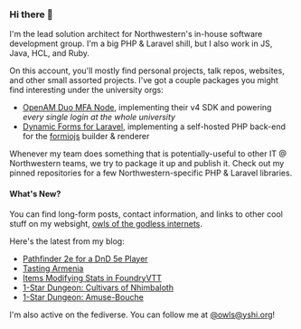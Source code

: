 ### Hi there 👋
I'm the lead solution architect for Northwestern's in-house software development group. I'm a big PHP & Laravel shill, but I also work in JS, Java, HCL, and Ruby.

On this account, you'll mostly find personal projects, talk repos, websites, and other small assorted projects. I've got a couple packages you might find interesting under the university orgs:

- [OpenAM Duo MFA Node](https://github.com/NUIT-ISO/duo-universal-prompt-auth-node), implementing their v4 SDK and powering *every single login at the whole university*
- [Dynamic Forms for Laravel](https://github.com/NIT-Administrative-Systems/dynamic-forms), implementing a self-hosted PHP back-end for the [formiojs](https://github.com/formio/formio.js/) builder & renderer

Whenever my team does something that is potentially-useful to other IT @ Northwestern teams, we try to package it up and publish it. Check out my pinned repositories for a few Northwestern-specific PHP & Laravel libraries.

#### What's New?
You can find long-form posts, contact information, and links to other cool stuff on my websight, [owls of the godless internets](https://godless-internets.org).

Here's the latest from my blog:

<!-- BLOG-POST-LIST:START -->
- [Pathfinder 2e for a DnD 5e Player](https://godless-internets.org/2025/08/25/pathfinder-2e-for-a-dnd-5e-player)
- [Tasting Armenia](https://godless-internets.org/2025/08/24/tasting-armenia)
- [Items Modifying Stats in FoundryVTT](https://godless-internets.org/2025/08/23/items-modifying-stats-in-foundryvtt)
- [1-Star Dungeon: Cultivars of Nhimbaloth](https://godless-internets.org/2025/08/22/1-star-dungeon-cultivars-of-nhimbaloth)
- [1-Star Dungeon: Amuse-Bouche](https://godless-internets.org/2025/08/22/1-star-dungeon-amuse-bouche)
<!-- BLOG-POST-LIST:END -->

I'm also active on the fediverse. You can follow me at [@owls@yshi.org](https://mastodon.yshi.org/@owls)!
